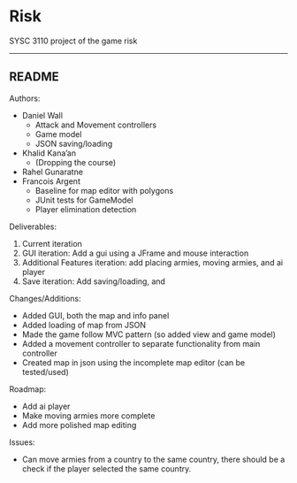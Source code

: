 # Risk
SYSC 3110 project of the game risk

-------------------------------------------------------------------------------------------------------
README
-------------------------------------------------------------------------------------------------------

Authors:
- Daniel Wall
  - Attack and Movement controllers
  - Game model
  - JSON saving/loading
- Khalid Kana’an
  - (Dropping the course)
- Rahel Gunaratne
- Francois Argent
  - Baseline for map editor with polygons
  - JUnit tests for GameModel
  - Player elimination detection

Deliverables:
1. Current iteration
2. GUI iteration: Add a gui using a JFrame and mouse interaction
3. Additional Features iteration: add placing armies, moving armies, and ai player
4. Save iteration: Add saving/loading, and 

Changes/Additions:
- Added GUI, both the map and info panel
- Added loading of map from JSON
- Made the game follow MVC pattern (so added view and game model)
- Added a movement controller to separate functionality from main controller
- Created map in json using the incomplete map editor (can be tested/used)

Roadmap:
- Add ai player
- Make moving armies more complete
- Add more polished map editing

Issues:
- Can move armies from a country to the same country, there should be a check if the player selected the same country.
